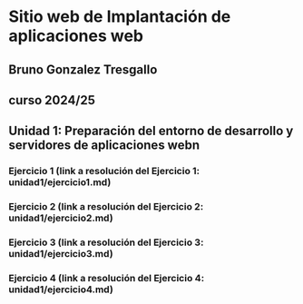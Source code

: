 # Sitio web de Implantación de aplicaciones web
## Bruno Gonzalez Tresgallo
## curso 2024/25
## Unidad 1: Preparación del entorno de desarrollo y servidores de aplicaciones webn
### Ejercicio 1 (link a resolución del Ejercicio 1: unidad1/ejercicio1.md)
### Ejercicio 2 (link a resolución del Ejercicio 2: unidad1/ejercicio2.md)
### Ejercicio 3 (link a resolución del Ejercicio 3: unidad1/ejercicio3.md)
### Ejercicio 4 (link a resolución del Ejercicio 4: unidad1/ejercicio4.md)
